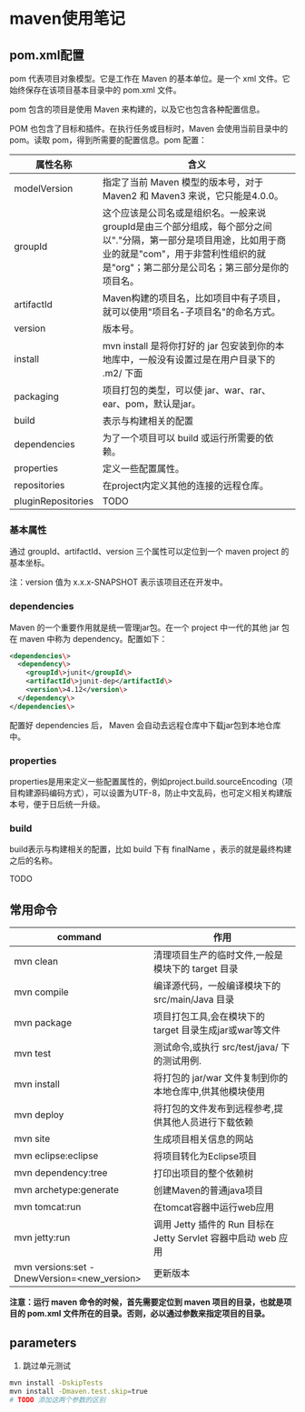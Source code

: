 # maven使用笔记

## pom.xml配置

pom 代表项目对象模型。它是工作在 Maven 的基本单位。是一个 xml 文件。它始终保存在该项目基本目录中的 pom.xml  文件。

pom 包含的项目是使用 Maven 来构建的，以及它也包含各种配置信息。

POM 也包含了目标和插件。在执行任务或目标时，Maven 会使用当前目录中的pom。读取 pom，得到所需要的配置信息。pom 配置：

属性名称 | 含义
---|---|
modelVersion | 指定了当前 Maven 模型的版本号，对于 Maven2 和 Maven3 来说，它只能是4.0.0。
groupId | 这个应该是公司名或是组织名。一般来说groupId是由三个部分组成，每个部分之间以"."分隔，第一部分是项目用途，比如用于商业的就是"com"，用于非营利性组织的就是"org"；第二部分是公司名；第三部分是你的项目名。
artifactId | Maven构建的项目名，比如项目中有子项目，就可以使用"项目名-子项目名"的命名方式。
version | 版本号。
install | mvn install 是将你打好的 jar 包安装到你的本地库中，一般没有设置过是在用户目录下的 .m2/ 下面
packaging | 项目打包的类型，可以使 jar、war、rar、ear、pom，默认是jar。
build | 表示与构建相关的配置
dependencies | 为了一个项目可以 build 或运行所需要的依赖。
properties | 定义一些配置属性。
repositories | 在project内定义其他的连接的远程仓库。
pluginRepositories | TODO

### 基本属性  

通过 groupId、artifactId、version 三个属性可以定位到一个 maven project 的基本坐标。

注：version 值为 x.x.x-SNAPSHOT 表示该项目还在开发中。

### dependencies

Maven 的一个重要作用就是统一管理jar包。在一个 project 中一代的其他 jar 包在 maven 中称为 dependency。配置如下：

```xml
<dependencies\>
  <dependency\>
    <groupId\>junit</groupId\>
    <artifactId\>junit-dep</artifactId\>
    <version\>4.12</version\>
  </dependency\>
</dependencies\>
```

配置好 dependencies 后， Maven 会自动去远程仓库中下载jar包到本地仓库中。

### properties

properties是用来定义一些配置属性的，例如project.build.sourceEncoding（项目构建源码编码方式），可以设置为UTF-8，防止中文乱码，也可定义相关构建版本号，便于日后统一升级。

### build

build表示与构建相关的配置，比如 build 下有 finalName ，表示的就是最终构建之后的名称。

TODO

## 常用命令

command | 作用
---|---
mvn clean | 清理项目生产的临时文件,一般是模块下的 target 目录
mvn compile | 编译源代码，一般编译模块下的 src/main/Java 目录
mvn package | 项目打包工具,会在模块下的 target 目录生成jar或war等文件
mvn test | 测试命令,或执行 src/test/java/ 下的测试用例.
mvn install | 将打包的 jar/war 文件复制到你的本地仓库中,供其他模块使用
mvn deploy | 将打包的文件发布到远程参考,提供其他人员进行下载依赖
mvn site | 生成项目相关信息的网站
mvn eclipse:eclipse | 将项目转化为Eclipse项目
mvn dependency:tree | 打印出项目的整个依赖树  
mvn archetype:generate | 创建Maven的普通java项目
mvn tomcat:run | 在tomcat容器中运行web应用
mvn jetty:run | 调用 Jetty 插件的 Run 目标在 Jetty Servlet 容器中启动 web 应用
mvn versions:set -DnewVersion=<new_version> | 更新版本

**注意：运行 maven 命令的时候，首先需要定位到 maven 项目的目录，也就是项目的 pom.xml 文件所在的目录。否则，必以通过参数来指定项目的目录。**


## parameters

1. 跳过单元测试

```bash
mvn install -DskipTests
mvn install -Dmaven.test.skip=true
# TODO 添加这两个参数的区别
```
